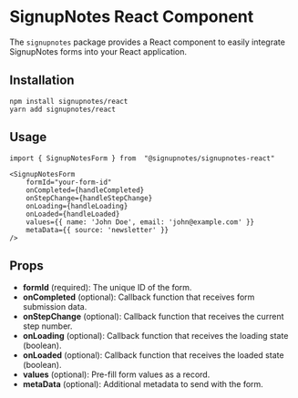 #  SignupNotes React Component

The `signupnotes` package provides a React component to easily integrate SignupNotes forms into your React application.

## Installation

    npm install signupnotes/react
    yarn add signupnotes/react

## Usage

	import { SignupNotesForm } from  "@signupnotes/signupnotes-react"
	
    <SignupNotesForm
		formId="your-form-id"
		onCompleted={handleCompleted}
		onStepChange={handleStepChange}
		onLoading={handleLoading}
		onLoaded={handleLoaded}
		values={{ name: 'John Doe', email: 'john@example.com' }}
		metaData={{ source: 'newsletter' }}
	/>
## Props

-   **formId** (required): The unique ID of the form.
-   **onCompleted** (optional): Callback function that receives form submission data.
-   **onStepChange** (optional): Callback function that receives the current step number.
-   **onLoading** (optional): Callback function that receives the loading state (boolean).
-   **onLoaded** (optional): Callback function that receives the loaded state (boolean).
-   **values** (optional): Pre-fill form values as a record.
-   **metaData** (optional): Additional metadata to send with the form.
